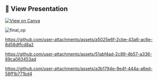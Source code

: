 ## 🎨 View Presentation  
[![View on Canva](https://img.shields.io/badge/View%20on-Canva-blue?style=for-the-badge&logo=canva)](https://www.canva.com/design/DAEZw--q3Do/9kYITxLAQyoL_ypAXR4yTg/view?utm_content=DAEZw--q3Do&utm_campaign=designshare&utm_medium=link2&utm_source=uniquelinks&utlId=h0aaebf22f9)

![final_op](https://github.com/user-attachments/assets/887e2ac3-b45e-453e-81ef-0b488a447687)



https://github.com/user-attachments/assets/a5025e6f-2cbe-43a6-ac6e-8d58dffcd8a2



https://github.com/user-attachments/assets/51abf4ad-2c89-4b57-a336-89ca063453ad



https://github.com/user-attachments/assets/a3b1794e-9e4f-444a-a6ed-58ff1b771bd4




